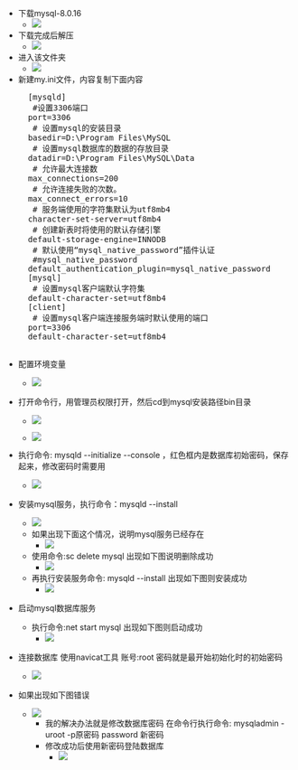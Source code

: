 * 下载mysql-8.0.16
	* ![](https://i.imgur.com/r25CArd.png)
* 下载完成后解压
	* ![](https://i.imgur.com/pEDd2J6.png)
* 进入该文件夹
	* ![](https://i.imgur.com/Cn73USO.png)
* 新建my.ini文件，内容复制下面内容
	<pre class="prettyprint lang-javascript">
	[mysqld]
	 #设置3306端口
	port=3306
	 # 设置mysql的安装目录
	basedir=D:\Program Files\MySQL
	 # 设置mysql数据库的数据的存放目录
	datadir=D:\Program Files\MySQL\Data
	 # 允许最大连接数
	max_connections=200
	 # 允许连接失败的次数。
	max_connect_errors=10
	 # 服务端使用的字符集默认为utf8mb4
	character-set-server=utf8mb4
	 # 创建新表时将使用的默认存储引擎
	default-storage-engine=INNODB
	 # 默认使用“mysql_native_password”插件认证
	 #mysql_native_password
	default_authentication_plugin=mysql_native_password
	[mysql]
	 # 设置mysql客户端默认字符集
	default-character-set=utf8mb4
	[client]
	 # 设置mysql客户端连接服务端时默认使用的端口
	port=3306
	default-character-set=utf8mb4

</pre> 

* 配置环境变量
	* ![](https://i.imgur.com/1tFUqyc.png)

* 打开命令行，用管理员权限打开，然后cd到mysql安装路径bin目录
	* ![](https://i.imgur.com/YDVhFj9.png)
	
	* ![](https://i.imgur.com/goDBqyP.png)
* 执行命令: mysqld --initialize --console ，红色框内是数据库初始密码，保存起来，修改密码时需要用
	* ![](https://i.imgur.com/tRnjXBx.png)
* 安装mysql服务，执行命令：mysqld --install
	* ![](https://i.imgur.com/xBlvj0d.png)
	* 如果出现下面这个情况，说明mysql服务已经存在
		* ![](https://i.imgur.com/tp6vZMW.png)
	* 使用命令:sc delete mysql  出现如下图说明删除成功
		* ![](https://i.imgur.com/hWjPKBO.png)
	* 再执行安装服务命令: mysqld --install  出现如下图则安装成功
		* ![](https://i.imgur.com/Z7YGvAX.png)

* 启动mysql数据库服务
	* 执行命令:net start mysql  出现如下图则启动成功
		* ![](https://i.imgur.com/q6b30oP.png)
* 连接数据库 使用navicat工具 账号:root  密码就是最开始初始化时的初始密码
	* ![](https://i.imgur.com/MiYebzt.png)
* 如果出现如下图错误
	* ![](https://i.imgur.com/qbwv47D.png)
    	* 我的解决办法就是修改数据库密码  在命令行执行命令: mysqladmin -uroot -p原密码 password 新密码
    	* 修改成功后使用新密码登陆数据库
	    	* ![](https://i.imgur.com/lbZH5I8.png)